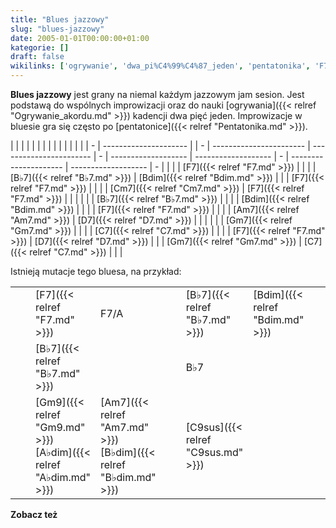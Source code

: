 ```yaml
---
title: "Blues jazzowy"
slug: "blues-jazzowy"
date: 2005-01-01T00:00:00+01:00
kategorie: []
draft: false
wikilinks: ['ogrywanie', 'dwa_pi%C4%99%C4%87_jeden', 'pentatonika', 'F7', 'B%E2%99%AD7', 'Bdim', 'F7', 'Cm7', 'F7', 'B%E2%99%AD7', 'Bdim', 'F7', 'Am7', 'D7', 'Gm7', 'C7', 'F7', 'D7', 'Gm7', 'C7', 'F7', 'F7/A', 'B%E2%99%AD7', 'Bdim', 'F7', 'Gm7', 'A%E2%99%ADdim', 'F7/A', 'B%E2%99%AD7', 'F9', 'E9', 'E%E2%99%AD9', 'D9', 'Gm9', 'A%E2%99%ADdim', 'Am7', 'B%E2%99%ADdim', 'C9sus', 'F7', 'A%E2%99%AD7', 'Gm7', 'C9']
---
```

**Blues jazzowy** jest grany na niemal każdym jazzowym jam sesion. Jest
podstawą do wspólnych improwizacji oraz do nauki
[ogrywania]({{< relref "Ogrywanie_akordu.md" >}}) kadencji dwa pięć
jeden<!-- link nie odnosił się do niczego: 'content/książka/dwa_pięć_jeden.md' wants to redirect to 'content/książka/Dwa_pięć_jeden.md', but 'content/książka/Dwa_pięć_jeden.md' will be deleted -->. Improwizacje w bluesie gra się
często po [pentatonice]({{< relref "Pentatonika.md" >}}).

|   |                       |  |   |                         |                         |   |                     |                     |   |                       |                     |   |
| - | --------------------- |  | - | ----------------------- | ----------------------- | - | ------------------- | ------------------- | - | --------------------- | ------------------- | - |
| | | [F7]({{< relref "F7.md" >}})   |  | | | [B♭7]({{< relref "B♭7.md" >}})   | [Bdim]({{< relref "Bdim.md" >}}) | | | [F7]({{< relref "F7.md" >}}) |                     | | | [Cm7]({{< relref "Cm7.md" >}}) | [F7]({{< relref "F7.md" >}}) | | |
| | | [B♭7]({{< relref "B♭7.md" >}}) |  | | | [Bdim]({{< relref "Bdim.md" >}}) |                         | | | [F7]({{< relref "F7.md" >}}) |                     | | | [Am7]({{< relref "Am7.md" >}}) | [D7]({{< relref "D7.md" >}}) | | |
| | | [Gm7]({{< relref "Gm7.md" >}}) |  | | | [C7]({{< relref "C7.md" >}})     |                         | | | [F7]({{< relref "F7.md" >}}) | [D7]({{< relref "D7.md" >}}) | | | [Gm7]({{< relref "Gm7.md" >}}) | [C7]({{< relref "C7.md" >}}) | | |

Istnieją mutacje tego bluesa, na przykład:

|   |                                                 |                                                 |   |                           |                         |   |                     |                       |   |                           |                         |   |
| - | ----------------------------------------------- | ----------------------------------------------- | - | ------------------------- | ----------------------- | - | ------------------- | --------------------- | - | ------------------------- | ----------------------- | - |
| | | [F7]({{< relref "F7.md" >}})                             | F7/A<!-- link nie odnosił się do niczego: 'Blues jazzowy' ('content/książka/Blues_jazzowy.md') links to 'F7/A' ('content/książka/F7/A.md') and that does not exist -->                         | | | [B♭7]({{< relref "B♭7.md" >}})     | [Bdim]({{< relref "Bdim.md" >}}) | | | [F7]({{< relref "F7.md" >}}) | [Gm7]({{< relref "Gm7.md" >}}) | | | [A♭dim]({{< relref "A♭dim.md" >}}) | F7/A<!-- link nie odnosił się do niczego: 'Blues jazzowy' ('content/książka/Blues_jazzowy.md') links to 'F7/A' ('content/książka/F7/A.md') and that does not exist --> | | |
| | | [B♭7]({{< relref "B♭7.md" >}})                           |                                                 | | | B♭7                       |                         | | | [F9]({{< relref "F9.md" >}}) | [E9]({{< relref "E9.md" >}})   | | | [E♭9]({{< relref "E♭9.md" >}})     | [D9]({{< relref "D9.md" >}})     | | |
| | | [Gm9]({{< relref "Gm9.md" >}}) [A♭dim]({{< relref "A♭dim.md" >}}) | [Am7]({{< relref "Am7.md" >}}) [B♭dim]({{< relref "B♭dim.md" >}}) | | | [C9sus]({{< relref "C9sus.md" >}}) |                         | | | [F7]({{< relref "F7.md" >}}) | [A♭7]({{< relref "A♭7.md" >}}) | | | [Gm7]({{< relref "Gm7.md" >}})     | [C9]({{< relref "C9.md" >}})     | | |

**Zobacz też**